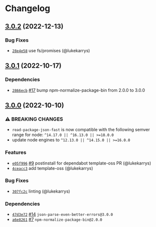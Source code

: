 # Changelog

## [3.0.2](https://github.com/npm/read-package-json-fast/compare/v3.0.1...v3.0.2) (2022-12-13)

### Bug Fixes

* [`28e4e58`](https://github.com/npm/read-package-json-fast/commit/28e4e58a848547b360563eae3606d8bdf0ab5719) use fs/promises (@lukekarrys)

## [3.0.1](https://github.com/npm/read-package-json-fast/compare/v3.0.0...v3.0.1) (2022-10-17)

### Dependencies

* [`2866ecb`](https://github.com/npm/read-package-json-fast/commit/2866ecbe35332d5a3bd7f92d3c8c35e070f58cba) [#17](https://github.com/npm/read-package-json-fast/pull/17) bump npm-normalize-package-bin from 2.0.0 to 3.0.0

## [3.0.0](https://github.com/npm/read-package-json-fast/compare/v2.0.3...v3.0.0) (2022-10-10)

### ⚠️ BREAKING CHANGES

* `read-package-json-fast` is now compatible with the following semver range for node: `^14.17.0 || ^16.13.0 || >=18.0.0`
* update node engines to `^12.13.0 || ^14.15.0 || >=16.0.0`

### Features

* [`e05f996`](https://github.com/npm/read-package-json-fast/commit/e05f9962aaf169c3e58f97309612d9fae10504ad) [#9](https://github.com/npm/read-package-json-fast/pull/9) postinstall for dependabot template-oss PR (@lukekarrys)
* [`4ceacc3`](https://github.com/npm/read-package-json-fast/commit/4ceacc3f5e683782122b13dc576f93f4aa55ca9c) add template-oss (@lukekarrys)

### Bug Fixes

* [`307fc2c`](https://github.com/npm/read-package-json-fast/commit/307fc2c585fdc0599aecd2d7802de4ebed56370c) linting (@lukekarrys)

### Dependencies

* [`47d3e72`](https://github.com/npm/read-package-json-fast/commit/47d3e72e1340e0fb796e225daa2c0377fc3df49e) [#14](https://github.com/npm/read-package-json-fast/pull/14) `json-parse-even-better-errors@3.0.0`
* [`a6e8261`](https://github.com/npm/read-package-json-fast/commit/a6e8261e378e189f0efbea19d362e168254ef881) [#7](https://github.com/npm/read-package-json-fast/pull/7) `npm-normalize-package-bin@2.0.0`
